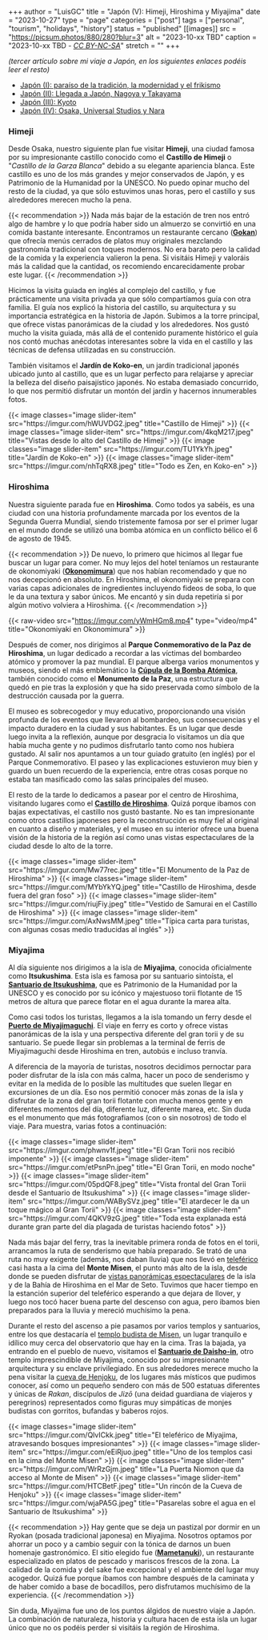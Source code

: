 +++
author = "LuisGC"
title = "Japón (V): Himeji, Hiroshima y Miyajima"
date = "2023-10-27"
type = "page"
categories = ["post"]
tags = ["personal", "tourism", "holidays", "history"]
status = "published"
[[images]]
  src = "https://picsum.photos/880/280?blur=3"
  alt = "2023-10-xx TBD"
  caption = "2023-10-xx TBD - <a href='http://creativecommons.org/licenses/by-nc-sa/3.0/'><i>CC BY-NC-SA</i></a>"
  stretch = ""
+++

_(tercer artículo sobre mi viaje a Japón, en los siguientes enlaces podéis leer el resto)_
* [Japón (I): paraíso de la tradición, la modernidad y el frikismo](/blog/2023/10/japon-1-paraiso-tradicion-modernidad-frikismo/)
* [Japón (II): Llegada a Japón, Nagoya y Takayama](/blog/2023/10/japon-2-nagoya-takayama/)
* [Japón (III): Kyoto](/blog/2023/10/japon-3-kyoto/)
* [Japón (IV): Osaka, Universal Studios y Nara](/blog/2023/10/japon-4-osaka-nara/)


### Himeji

Desde Osaka, nuestro siguiente plan fue visitar **Himeji**, una ciudad famosa por su impresionante castillo conocido como el **Castillo de Himeji** o "_Castillo de la Garza Blanca_" debido a su elegante apariencia blanca. Este castillo es uno de los más grandes y mejor conservados de Japón, y es Patrimonio de la Humanidad por la UNESCO. No puedo opinar mucho del resto de la ciudad, ya que sólo estuvimos unas horas, pero el castillo y sus alrededores merecen mucho la pena.

{{< recommendation >}}
Nada más bajar de la estación de tren nos entró algo de hambre y lo que podría haber sido un almuerzo se convirtió en una comida bastante interesante. Encontramos un restaurante cercano ([**Gokan**](https://maps.app.goo.gl/JaMwSMLcrGTntZqq9)) que ofrecía menús cerrados de platos muy originales mezclando gastronomía tradicional con toques modernos. No era barato pero la calidad de la comida y la experiencia valieron la pena. Si visitáis Himeji y valoráis más la calidad que la cantidad, os recomiendo encarecidamente probar este lugar.
{{< /recommendation >}}

Hicimos la visita guiada en inglés al complejo del castillo, y fue prácticamente una visita privada ya que sólo compartíamos guía con otra familia. El guía nos explicó la historia del castillo, su arquitectura y su importancia estratégica en la historia de Japón. Subimos a la torre principal, que ofrece vistas panorámicas de la ciudad y los alrededores. Nos gustó mucho la visita guiada, más allá de el contenido puramente histórico el guía nos contó muchas anécdotas interesantes sobre la vida en el castillo y las técnicas de defensa utilizadas en su construcción.

También visitamos el **Jardín de Koko-en**, un jardín tradicional japonés ubicado junto al castillo, que es un lugar perfecto para relajarse y apreciar la belleza del diseño paisajístico japonés. No estaba demasiado concurrido, lo que nos permitió disfrutar un montón del jardín y hacernos innumerables fotos.

<div class="slider-container">  
  {{< image classes="image slider-item" src="https://imgur.com/hWUVDG2.jpeg" title="Castillo de Himeji" >}}
  {{< image classes="image slider-item" src="https://imgur.com/4kqM217.jpeg" title="Vistas desde lo alto del Castillo de Himeji" >}}
  {{< image classes="image slider-item" src="https://imgur.com/TU1YkYh.jpeg" title="Jardín de Koko-en" >}}
  {{< image classes="image slider-item" src="https://imgur.com/nhTqRX8.jpeg" title="Todo es Zen, en Koko-en" >}}
</div>  

### Hiroshima

Nuestra siguiente parada fue en **Hiroshima**. Como todos ya sabéis, es una ciudad con una historia profundamente marcada por los eventos de la Segunda Guerra Mundial, siendo tristemente famosa por ser el primer lugar en el mundo donde se utilizó una bomba atómica en un conflicto bélico el 6 de agosto de 1945.

{{< recommendation >}}
De nuevo, lo primero que hicimos al llegar fue buscar un lugar para comer. No muy lejos del hotel teníamos un restaurante de okonomiyaki ([**Okonomimura**](https://maps.app.goo.gl/xgHAAPZFSv2gyDFq5)) que nos habían recomendado y que no nos decepcionó en absoluto. En Hiroshima, el okonomiyaki se prepara con varias capas adicionales de ingredientes incluyendo fideos de soba, lo que le da una textura y sabor únicos. Me encantó y sin duda repetiría si por algún motivo volviera a Hiroshima.
{{< /recommendation >}}

{{< raw-video src="https://imgur.com/yWmHGm8.mp4" type="video/mp4" title="Okonomiyaki en Okonomimura" >}} 

Después de comer, nos dirigimos al **Parque Conmemorativo de la Paz de Hiroshima**, un lugar dedicado a recordar a las víctimas del bombardeo atómico y promover la paz mundial. El parque alberga varios monumentos y museos, siendo el más emblemático la [**Cúpula de la Bomba Atómica**](https://maps.app.goo.gl/Dv4J9JHjooYVYKgt8), también conocido como el **Monumento de la Paz**, una estructura que quedó en pie tras la explosión y que ha sido preservada como símbolo de la destrucción causada por la guerra.

El museo es sobrecogedor y muy educativo, proporcionando una visión profunda de los eventos que llevaron al bombardeo, sus consecuencias y el impacto duradero en la ciudad y sus habitantes. Es un lugar que desde luego invita a la reflexión, aunque por desgracia lo visitamos un día que había mucha gente y no pudimos disfrutarlo tanto como nos hubiera gustado. Al salir nos apuntamos a un tour guiado gratuito (en inglés) por el Parque Conmemorativo. El paseo y las explicaciones estuvieron muy bien y guardo un buen recuerdo de la experiencia, entre otras cosas porque no estaba tan masificado como las salas principales del museo.

El resto de la tarde lo dedicamos a pasear por el centro de Hiroshima, visitando lugares como el [**Castillo de Hiroshima**](https://maps.app.goo.gl/sbeHbUsyFttfePoy9). Quizá porque ibamos con bajas expectativas, el castillo nos gustó bastante. No es tan impresionante como otros castillos japoneses pero la reconstrucción es muy fiel al original en cuanto a diseño y materiales, y el museo en su interior ofrece una buena visión de la historia de la región así como unas vistas espectaculares de la ciudad desde lo alto de la torre.

<div class="slider-container">  
  {{< image classes="image slider-item" src="https://imgur.com/Mw77rec.jpeg" title="El Monumento de la Paz de Hiroshima" >}}
  {{< image classes="image slider-item" src="https://imgur.com/MYbYkYQ.jpeg" title="Castillo de Hiroshima, desde fuera del gran foso" >}}
  {{< image classes="image slider-item" src="https://imgur.com/riujFiy.jpeg" title="Vestido de Samurai en el Castillo de Hiroshima" >}}
  {{< image classes="image slider-item" src="https://imgur.com/AxNwsMM.jpeg" title="Típica carta para turistas, con algunas cosas medio traducidas al inglés" >}}
</div>  

### Miyajima

Al día siguiente nos dirigimos a la isla de **Miyajima**, conocida oficialmente como **Itsukushima**. Esta isla es famosa por su santuario sintoísta, el [**Santuario de Itsukushima**](https://maps.app.goo.gl/nvWjzC7MsjqSpgEXA), que es Patrimonio de la Humanidad por la UNESCO y es conocido por su icónico y majestuoso torii flotante de 15 metros de altura que parece flotar en el agua durante la marea alta.

Como casi todos los turistas, llegamos a la isla tomando un ferry desde el [**Puerto de Miyajimaguchi**](https://maps.app.goo.gl/xA6vFpDhGHn67yp18). El viaje en ferry es corto y ofrece vistas panorámicas de la isla y una perspectiva diferente del gran torii y de su santuario. Se puede llegar sin problemas a la terminal de ferris de Miyajimaguchi desde Hiroshima en tren, autobús e incluso tranvía.

A diferencia de la mayoría de turistas, nosotros decidimos pernoctar para poder disfrutar de la isla con más calma, hacer un poco de senderismo y evitar en la medida de lo posible las multitudes que suelen llegar en excursiones de un día. Eso nos permitió conocer más zonas de la isla y disfrutar de la zona del gran torii flotante con mucha menos gente y en diferentes momentos del día, diferente luz, diferente marea, etc. Sin duda es el monumento que más fotografiamos (con o sin nosotros) de todo el viaje. Para muestra, varias fotos a continuación:

<div class="slider-container">  
  {{< image classes="image slider-item" src="https://imgur.com/phwnv1f.jpeg" title="El Gran Torii nos recibió imponente" >}}
  {{< image classes="image slider-item" src="https://imgur.com/etPsnPn.jpeg" title="El Gran Torii, en modo noche" >}}
  {{< image classes="image slider-item" src="https://imgur.com/05pdQF8.jpeg" title="Vista frontal del Gran Torii desde el Santuario de Itsukushima" >}}
  {{< image classes="image slider-item" src="https://imgur.com/WABySVz.jpeg" title="El atardecer le da un toque mágico al Gran Torii" >}}
  {{< image classes="image slider-item" src="https://imgur.com/4QKV9zG.jpeg" title="Toda esta explanada está durante gran parte del día plagada de turistas haciendo fotos" >}}
</div>

Nada más bajar del ferry, tras la inevitable primera ronda de fotos en el torii, arrancamos la ruta de senderismo que había preparado. Se trató de una ruta no muy exigente (además, nos daban lluvia) que nos llevó en [teleférico](https://maps.app.goo.gl/ZYUaY3pWA8YGFdaZ8) casi hasta a la cima del **Monte Misen**, el punto más alto de la isla, desde donde se pueden disfrutar de [vistas panorámicas espectaculares](https://maps.app.goo.gl/DNbE2MwosuUqA3RN9) de la isla y de la Bahía de Hiroshima en el Mar de Seto. Tuvimos que hacer tiempo en la estanción superior del teleférico esperando a que dejara de llover, y luego nos tocó hacer buena parte del descenso con agua, pero ibamos bien preparados para la lluvia y mereció muchísimo la pena.

Durante el resto del ascenso a pie pasamos por varios templos y santuarios, entre los que destacaría el [templo budista de Misen](https://maps.app.goo.gl/PaR4rwkEFiUpLiFn9), un lugar tranquilo e idílico muy cerca del observatorio que hay en la cima. Tras la bajada, ya entrando en el pueblo de nuevo, visitamos el [**Santuario de Daisho-in**](https://maps.app.goo.gl/tKnyDn9FXavgU2z99), otro templo imprescindible de Miyajima, conocido por su impresionante arquitectura y su enclave privilegiado. En sus alrededores merece mucho la pena visitar la [cueva de Henjoku](https://maps.app.goo.gl/8yhPSmLX15SiHE1L6), de los lugares más místicos que pudimos conocer, así como un pequeño sendero con más de 500 estatuas diferentes y únicas de _Rakan_, discípulos de _Jizō_ (una deidad guardiana de viajeros y peregrinos) representados como figuras muy simpáticas de monjes budistas con gorritos, bufandas y baberos rojos.

<div class="slider-container">
  {{< image classes="image slider-item" src="https://imgur.com/QlvICkk.jpeg" title="El teleférico de Miyajima, atravesando bosques impresionantes" >}}
  {{< image classes="image slider-item" src="https://imgur.com/eEiRjuo.jpeg" title="Uno de los templos casi en la cima del Monte Misen" >}}
  {{< image classes="image slider-item" src="https://imgur.com/WrRzGjm.jpeg" title="La Puerta Niomon que da acceso al Monte de Misen" >}}
  {{< image classes="image slider-item" src="https://imgur.com/HTCBetF.jpeg" title="Un rincón de la Cueva de Henjoku" >}}
  {{< image classes="image slider-item" src="https://imgur.com/wjaPA5G.jpeg" title="Pasarelas sobre el agua en el Santuario de Itsukushima" >}}
</div>

{{< recommendation >}}
Hay gente que se deja un pastizal por dormir en un Ryokan (posada tradicional japonesa) en Miyajima. Nosotros optamos por ahorrar un poco y a cambio seguir con la tónica de darnos un buen homenaje gastronómico. El sitio elegido fue ([**Mametanuki**](https://maps.app.goo.gl/hg2Z5t5WeeWMDAcTA)), un restaurante especializado en platos de pescado y mariscos frescos de la zona. La calidad de la comida y del sake fue excepcional y el ambiente del lugar muy acogedor. Quizá fue porque íbamos con hambre después de la caminata y de haber comido a base de bocadillos, pero disfrutamos muchísimo de la experiencia.
{{< /recommendation >}}

Sin duda, Miyajima fue uno de los puntos álgidos de nuestro viaje a Japón. La combinación de naturaleza, historia y cultura hacen de esta isla un lugar único que no os podéis perder si visitáis la región de Hiroshima.
